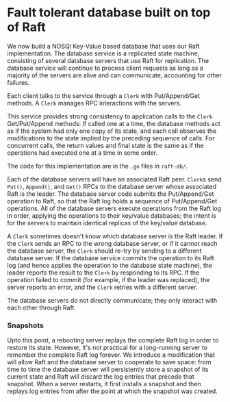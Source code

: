 # Fault tolerant database built on top of Raft

We now build a NOSQl Key-Value based database that uses our Raft implementation. The database service is a replicated state machine, consisting of several database servers that use Raft for replication. The database service will continue to process client requests as long as a majority of the servers are alive and can communicate, accounting for other failures.

Each client talks to the service through a `Clerk` with Put/Append/Get methods. A `Clerk` manages RPC interactions with the servers.

This service provides strong consistency to application calls to the `Clerk` Get/Put/Append methods: If called one at a time, the database methods act as if the system had only one copy of its state, and each call observes the modifications to the state implied by the preceding sequence of calls. For concurrent calls, the return values and final state is the same as if the operations had executed one at a time in some order.

The code for this implementation are in the `.go` files in `raft-db/`.

Each of the database servers will have an associated Raft peer. `Clerk`s send `Put()`, `Append()`, and `Get()` RPCs to the database server whose associated Raft is the leader. The database server code submits the Put/Append/Get operation to Raft, so that the Raft log holds a sequence of Put/Append/Get operations. All of the database servers execute operations from the Raft log in order, applying the operations to their key/value databases; the intent is for the servers to maintain identical replicas of the key/value database.

A `Clerk` sometimes doesn't know which database server is the Raft leader. If the `Clerk` sends an RPC to the wrong database server, or if it cannot reach the database server, the `Clerk` should re-try by sending to a different database server. If the database service commits the operation to its Raft log (and hence applies the operation to the database state machine), the leader reports the result to the `Clerk` by responding to its RPC. If the operation failed to commit (for example, if the leader was replaced), the server reports an error, and the `Clerk` retries with a different server.

The database servers do not directly communicate; they only interact with each other through Raft.

### Snapshots

Upto this point, a rebooting server replays the complete Raft log in order to restore its state. However, it's not practical for a long-running server to remember the complete Raft log forever. We introduce a modification that will allow Raft and the database server to cooperate to save space: from time to time the database server will persistently store a snapshot of its current state and Raft will discard the log entries that precede that snapshot. When a server restarts, it first installs a snapshot and then replays log entries from after the point at which the snapshot was created. 
